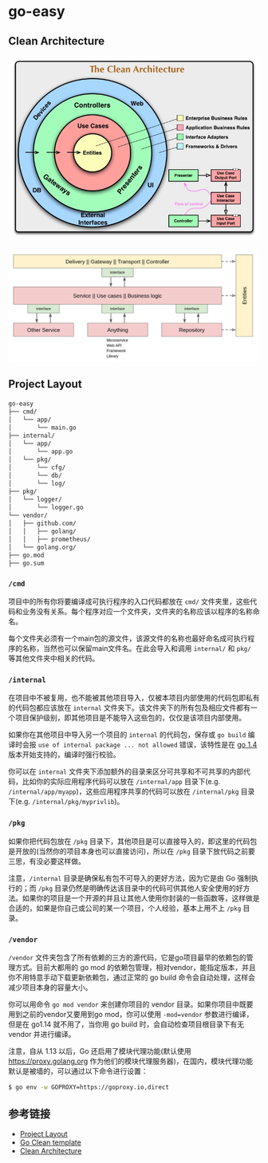 # go-easy

## Clean Architecture

![Clean Architecture](docs/img/clean-architecture.jpg)

![Layers](docs/img/layers.png)

## Project Layout

```
go-easy
├── cmd/
│   └── app/
│       └── main.go
├── internal/
│   └── app/
│       └── app.go
│   └── pkg/
│       └── cfg/
│       └── db/
│       └── log/
├── pkg/
│   └── logger/
│       └── logger.go
└── vendor/
│   ├── github.com/
│   │   ├── golang/
│   │   ├── prometheus/
│   └── golang.org/
├── go.mod
├── go.sum
```

### `/cmd`

项目中的所有你将要编译成可执行程序的入口代码都放在 `cmd/` 文件夹里，这些代码和业务没有关系。每个程序对应一个文件夹，文件夹的名称应该以程序的名称命名。

每个文件夹必须有一个main包的源文件，该源文件的名称也最好命名成可执行程序的名称，当然也可以保留main文件名。在此会导入和调用 `internal/` 和 `pkg/` 等其他文件夹中相关的代码。

### `/internal`

在项目中不被复用，也不能被其他项目导入，仅被本项目内部使用的代码包即私有的代码包都应该放在 `internal` 文件夹下。该文件夹下的所有包及相应文件都有一个项目保护级别，即其他项目是不能导入这些包的，仅仅是该项目内部使用。

如果你在其他项目中导入另一个项目的 `internal` 的代码包，保存或 `go build` 编译时会报 `use of internal package ... not allowed` 错误，该特性是在 [go 1.4](https://golang.org/doc/go1.4#internalpackages) 版本开始支持的，编译时强行校验。

你可以在 `internal` 文件夹下添加额外的目录来区分可共享和不可共享的内部代码，比如你的实际应用程序代码可以放在 `/internal/app` 目录下(e.g. `/internal/app/myapp`)，这些应用程序共享的代码可以放在 `/internal/pkg` 目录下(e.g. `/internal/pkg/myprivlib`)。

### `/pkg`

如果你把代码包放在 `/pkg` 目录下，其他项目是可以直接导入的，即这里的代码包是开放的(当然你的项目本身也可以直接访问)，所以在 `/pkg` 目录下放代码之前要三思，有没必要这样做。

注意，`/internal` 目录是确保私有包不可导入的更好方法，因为它是由 Go 强制执行的；而 `/pkg` 目录仍然是明确传达该目录中的代码可供其他人安全使用的好方法。如果你的项目是一个开源的并且让其他人使用你封装的一些函数等，这样做是合适的，如果是你自己或公司的某一个项目，个人经验，基本上用不上 `/pkg` 目录。

### `/vendor`

`/vendor` 文件夹包含了所有依赖的三方的源代码，它是go项目最早的依赖包的管理方式。目前大都用的 go mod 的依赖包管理，相对vendor，能指定版本，并且你不用特意手动下载更新依赖包，通过正常的 go build 命令会自动处理，这样会减少项目本身的容量大小。

你可以用命令 `go mod vendor` 来创建你项目的 vendor 目录。如果你项目中既要用到之前的vendor又要用到go mod，你可以使用 `-mod=vendor` 参数进行编译，但是在 go1.14 就不用了，当你用 go build 时，会自动检查项目根目录下有无 vendor 并进行编译。

注意，自从 1.13 以后，Go 还启用了模块代理功能(默认使用 https://proxy.golang.org 作为他们的模块代理服务器)，在国内，模块代理功能默认是被墙的，可以通过以下命令进行设置：

``` sh
$ go env -w GOPROXY=https://goproxy.io,direct
```

## 参考链接

- [Project Layout](https://github.com/golang-standards/project-layout)
- [Go Clean template](https://github.com/evrone/go-clean-template)
- [Clean Architecture](https://blog.cleancoder.com/uncle-bob/2012/08/13/the-clean-architecture.html)